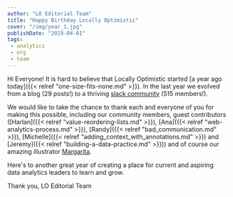 ```yaml
---
author: "LO Editorial Team"
title: "Happy Birthday Locally Optimistic"
cover: "/img/year_1.jpg"
publishDate: "2019-04-01"
tags: 
 - analytics
 - org
 - team
---
```


Hi Everyone! It is hard to believe that Locally Optimistic started [a year ago today]({{< relref "one-size-fits-none.md" >}}). In the last year we evolved from a blog (29 posts!) to a thriving [slack community](https://www.locallyoptimistic.com/community/) (515 members!).

<!--more-->

We would like to take the chance to thank each and everyone of you for making this possible, including our community members, guest contributors ([Harlan]({{< relref "value-reordering-lists.md" >}}), [Ana]({{< relref "web-analytics-process.md" >}}), [Randy]({{< relref "bad_communication.md" >}}), [Michelle]({{< relref "adding_context_with_annotations.md" >}}) and [Jeremy]({{< relref "building-a-data-practice.md" >}})) and of course our amazing illustrator [Margarita](https://www.mfomenko.com/).

Here's to another great year of creating a place for current and aspiring data analytics leaders to learn and grow.

Thank you,
LO Editorial Team